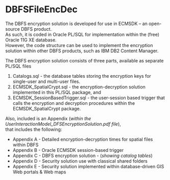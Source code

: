 # DBFSFileEncDec

The DBFS encryption solution is developed for use in ECMSDK – an open-source DBFS product. <br/>
As such, it is coded in Oracle PL/SQL for implementation within the (free) Oracle 11G XE database. <br/>
However, the code structure can be used to implement the encryption solution within other DBFS products, such as IBM DB2 Content Manager. 

The DBFS encryption solution consists of three parts, available as separate PL/SQL files <br/>
1. Catalogs.sql - the database tables storing the encryption keys for single-user and multi-user files. 
2. ECMSDK_SpatialCrypt.sql - the encryption-decryption solution  implemented in this PL/SQL package, and 
3. ECMSDK_SessionBasedTrigger.sql - the user-session based trigger that calls the encryption and decryption procedures within the ECMSDK_SpatialCrypt package. 

Also, included is an Appendix (_within the UserInteractionModel_DFSEncryptionSolution.pdf file_), <br/>
that includes the following:
- Appendix A - Detailed	encryption-decryption times for spatial files within DBFS  
- Appendix B - Oracle ECMSDK session-based trigger
- Appendix C - DBFS encryption solution - (_showing catalog tables_)
- Appendix D - Security solution use with classical shared folders 
- Appendix E - Security solution implemented within database-driven GIS Web portals & Web maps 

